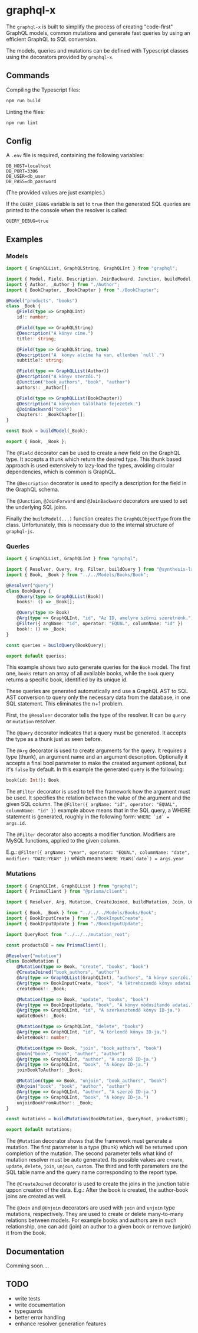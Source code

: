 # graphql-x

The `graphql-x` is built to simplify the process of creating "code-first" GraphQL models, common mutations and generate fast queries by using an efficient GraphQL to SQL conversion.

The models, queries and mutations can be defined with Typescript classes using the decorators provided by `graphql-x`.

## Commands

Compiling the Typescript files:

```bash
npm run build
```

Linting the files:

```bash
npm run lint
```

## Config

A `.env` file is required, containing the following variables:

```env
DB_HOST=localhost
DB_PORT=3306
DB_USER=db_user
DB_PASS=db_password
```

(The provided values are just examples.)

If the `QUERY_DEBUG` variable is set to `true` then the generated SQL queries are printed to the console when the resolver is called:

```env
QUERY_DEBUG=true
```

## Examples

### Models

```typescript
import { GraphQLList, GraphQLString, GraphQLInt } from "graphql";

import { Model, Field, Description, JoinBackward, Junction, buildModel } from "@synthesis-labs/graphql-x";
import { Author, _Author } from "./Author";
import { BookChapter, _BookChapter } from "./BookChapter";

@Model("products", "books")
class _Book {
    @Field(type => GraphQLInt)
    id!: number;

    @Field(type => GraphQLString)
    @Description("A könyv címe.")
    title!: string;

    @Field(type => GraphQLString, true)
    @Description("A  könyv alcíme ha van, ellenben `null`.")
    subtitle?: string;

    @Field(type => GraphQLList(Author))
    @Description("A könyv szerzői.")
    @Junction("book_authors", "book", "author")
    authors!: _Author[];

    @Field(type => GraphQLList(BookChapter))
    @Description("A könyvben található fejezetek.")
    @JoinBackward("book")
    chapters!: _BookChapter[];
}

const Book = buildModel(_Book);

export { Book, _Book };
```

The `@Field` decorator can be used to create a new field on the GraphQL type. It accepts a thunk which return the desired type. This thunk based approach is used extensively to lazy-load the types, avoiding circular dependencies, which is common is GraphQL.

The `@Description` decorator is used to specify a description for the field in the GraphQL schema.

The `@Junction`, `@JoinForward` and `@JoinBackward` decorators are used to set the underlying SQL joins.

Finally the `buildModel(...)` function creates the `GraphQLObjectType` from the class. Unfortunately, this is necessary due to the internal structure of `graphql-js`.

### Queries

```typescript
import { GraphQLList, GraphQLInt } from "graphql";

import { Resolver, Query, Arg, Filter, buildQuery } from "@synthesis-labs/graphql-x";
import { Book, _Book } from "../../Models/Books/Book";

@Resolver("query")
class BookQuery {
    @Query(type => GraphQLList(Book))
    books!: () => _Book[];

    @Query(type => Book)
    @Arg(type => GraphQLInt, "id", "Az ID, amelyre szűrni szeretnénk.")
    @Filter({ argName: "id", operator: "EQUAL", columnName: "id" })
    book!: () => _Book;
}

const queries = buildQuery(BookQuery);

export default queries;
```

This example shows two auto generate queries for the `Book` model. The first one, `books` return an array of all available books, while the `book` query returns a specific book, identified by its unique id.

These queries are generated automatically and use a GraphQL AST to SQL AST conversion to query only the necessary data from the database, in one SQL statement. This eliminates the n+1 problem.

First, the `@Resolver` decorator tells the type of the resolver. It can be `query` or `mutation` resolver.

The `@Query` decorator indicates that a query must be generated. It accepts the type as a thunk just as seen before.

The `@Arg` decorator is used to create arguments for the query. It requires a type (thunk), an argument name and an argument description. Optionally it accepts a final bool parameter to make the created argument optional, but it's `false` by default.
In this example the generated query is the following:

```graphql
book(id: Int!): Book
```

The `@Filter` decorator is used to tell the framework how the argument must be used. It specifies the relation between the value of the argument and the given SQL column. The `@Filter({ argName: "id", operator: "EQUAL", columnName: "id" })` example above means that in the SQL query, a WHERE statement is generated, roughly in the following form: `` WHERE `id` = args.id ``.

The `@Filter` decorator also accepts a modifier function. Modifiers are MySQL functions, applied to the given column.

E.g.: `@Filter({ argName: "year", operator: "EQUAL", columnName: "date", modifier: "DATE:YEAR" })` which means `` WHERE YEAR(`date`) = args.year ``

### Mutations

```typescript
import { GraphQLInt, GraphQLList } from "graphql";
import { PrismaClient } from "@prisma/client";

import { Resolver, Arg, Mutation, CreateJoined, buildMutation, Join, Unjoin } from "@synthesis-labs/graphql-x";

import { Book, _Book } from "../../../Models/Books/Book";
import { BookInputCreate } from "./BookInputCreate";
import { BookInputUpdate } from "./BookInputUpdate";

import QueryRoot from "../../../mutation_root";

const productsDB = new PrismaClient();

@Resolver("mutation")
class BookMutation {
    @Mutation(type => Book, "create", "books", "book")
    @CreateJoined("book_authors", "author")
    @Arg(type => GraphQLList(GraphQLInt), "authors", "A könyv szerzői.", true)
    @Arg(type => BookInputCreate, "book", "A létrehozandó könyv adatai.")
    createBook!: _Book;

    @Mutation(type => Book, "update", "books", "book")
    @Arg(type => BookInputUpdate, "book", "A könyv módosítandó adatai.")
    @Arg(type => GraphQLInt, "id", "A szerkesztendő könyv ID-ja.")
    updateBook!: _Book;

    @Mutation(type => GraphQLInt, "delete", "books")
    @Arg(type => GraphQLInt, "id", "A törlendő könyv ID-ja.")
    deleteBook!: number;

    @Mutation(type => Book, "join", "book_authors", "book")
    @Join("book", "book", "author", "author")
    @Arg(type => GraphQLInt, "author", "A szerző ID-ja.")
    @Arg(type => GraphQLInt, "book", "A könyv ID-ja.")
    joinBookToAuthor!: _Book;

    @Mutation(type => Book, "unjoin", "book_authors", "book")
    @Unjoin("book", "book", "author", "author")
    @Arg(type => GraphQLInt, "author", "A szerző ID-ja.")
    @Arg(type => GraphQLInt, "book", "A könyv ID-ja.")
    unjoinBookFromAuthor!: _Book;
}

const mutations = buildMutation(BookMutation, QueryRoot, productsDB);

export default mutations;
```

The `@Mutation` decorator shows that the framework must generate a mutation. The first parameter is a type (thunk) which will be returned upon completion of the mutation. The second parameter tells what kind of mutation resolver must be auto generated. Its possible values are `create`, `update`, `delete`, `join`, `unjoun`, `custom`. The third and forth parameters are the SQL table name and the query name corresponding to the report type.

The `@CreateJoined` decorator is used to create the joins in the junction table uppon creation of the data. E.g.: After the book is created, the author-book joins are created as well.

The `@Join` and `@Unjoin` decorators are used with `join` and `unjoin` type mutations, respectively. They are used to create or delete many-to-many relations between models. For example books and authors are in such relationship, one can add (join) an author to a given book or remove (unjoin) it from the book.

## Documentation

Comming soon....

## TODO

-   write tests
-   write documentation
-   typeguards
-   better error handling
-   enhance resolver generation features
